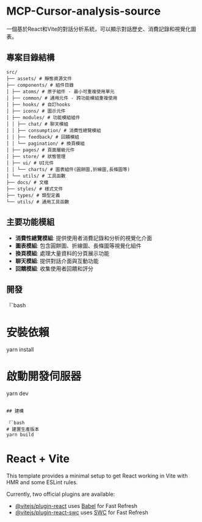 # MCP-Cursor-analysis-source

一個基於React和Vite的對話分析系統，可以顯示對話歷史、消費記錄和視覺化圖表。

## 專案目錄結構

```
src/
├── assets/ # 靜態資源文件
├── components/ # 組件目錄
│ ├── atoms/ # 原子組件 - 最小可重複使用單元
│ ├── common/ # 通用元件 - 跨功能模組重複使用
│ ├── hooks/ # 自訂hooks
│ ├── icons/ # 圖示元件
│ ├── modules/ # 功能模組組件
│ │ ├── chat/ # 聊天模組
│ │ ├── consumption/ # 消費性總覽模組
│ │ ├── feedback/ # 回饋模組
│ │ └── pagination/ # 換頁模組
│ ├── pages/ # 頁面層級元件
│ ├── store/ # 狀態管理
│ ├── ui/ # UI元件
│ │ └── charts/ # 圖表組件(圓餅圖,折線圖,長條圖等)
│ └── utils/ # 工具函數
├── docs/ # 文檔
├── styles/ # 樣式文件
├── types/ # 類型定義
└── utils/ # 通用工具函數
```

## 主要功能模組

- **消費性總覽模組**: 提供使用者消費記錄和分析的視覺化介面
- **圖表模組**: 包含圓餅圖、折線圖、長條圖等視覺化組件
- **換頁模組**: 處理大量資料的分頁展示功能
- **聊天模組**: 提供對話介面與互動功能
- **回饋模組**: 收集使用者回饋和評分

## 開發

『`bash
# 安裝依賴
yarn install

# 啟動開發伺服器
yarn dev
```

## 建構

『`bash
# 建置生產版本
yarn build
```

# React + Vite

This template provides a minimal setup to get React working in Vite with HMR and some ESLint rules.

Currently, two official plugins are available:

- [@vitejs/plugin-react](https://github.com/vitejs/vite-plugin-react/blob/main/packages/plugin-react/README.md) uses [Babel](https://babeljs.io/) for Fast Refresh
- [@vitejs/plugin-react-swc](https://github.com/vitejs/vite-plugin-react-swc) uses [SWC](https://swc.rs/) for Fast Refresh